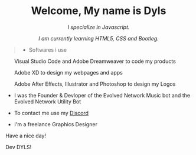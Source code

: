
<h1 align="center">Welcome, My name is Dyls</h1>
<p align="center"><i>I specialize in Javascript.</i></p>
<p align="center"><i>I am currently learning HTML5, CSS and Bootleg.</i></p>


>- Softwares i use
<ul>Visual Studio Code and Adobe Dreamweaver to code my products</ul>
<ul>Adobe XD to design my webpages and apps</ul>
<ul>Adobe After Effects, Illustrator and Photoshop to design my Logos</ul>



- I was the Founder & Devloper of the Evolved Network Music bot and the Evolved Network Utility Bot

- To contact me use my [Discord](https://discord.com/widget?id=867806168897945630&theme=dark)

- I'm a freelance Graphics Designer 

Have a nice day! 

Dev DYLS!
